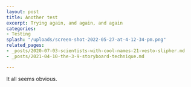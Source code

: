 ```yaml
---
layout: post
title: Another test
excerpt: Trying again, and again, and again
categories:
- Testing
splash: "/uploads/screen-shot-2022-05-27-at-4-12-34-pm.png"
related_pages:
- _posts/2020-07-03-scientists-with-cool-names-21-vesto-slipher.md
- _posts/2021-04-10-the-3-9-storyboard-technique.md

---
```

It all seems obvious.